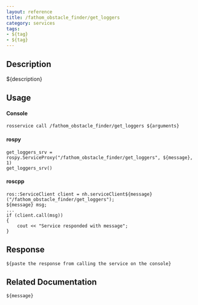 ```yaml
---
layout: reference
title: /fathom_obstacle_finder/get_loggers
category: services
tags: 
- ${tag} 
- ${tag}
---
```


## Description
${description}

## Usage
#### Console
```
rosservice call /fathom_obstacle_finder/get_loggers ${arguments}
```

#### rospy
```
get_loggers_srv = rospy.ServiceProxy("/fathom_obstacle_finder/get_loggers", ${message}, 1)
get_loggers_srv()
```

#### roscpp
```
ros::ServiceClient client = nh.serviceClient${message}("/fathom_obstacle_finder/get_loggers");
${message} msg;
...
if (client.call(msg))
{
    cout << "Service responded with message";
}
```

## Response
```
${paste the response from calling the service on the console}
```

## Related Documentation
``${message}``